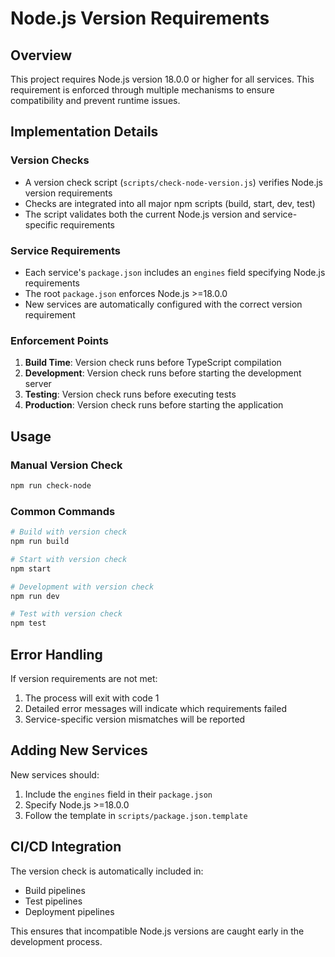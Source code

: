 # Node.js Version Requirements

## Overview
This project requires Node.js version 18.0.0 or higher for all services. This requirement is enforced through multiple mechanisms to ensure compatibility and prevent runtime issues.

## Implementation Details

### Version Checks
- A version check script (`scripts/check-node-version.js`) verifies Node.js version requirements
- Checks are integrated into all major npm scripts (build, start, dev, test)
- The script validates both the current Node.js version and service-specific requirements

### Service Requirements
- Each service's `package.json` includes an `engines` field specifying Node.js requirements
- The root `package.json` enforces Node.js >=18.0.0
- New services are automatically configured with the correct version requirement

### Enforcement Points
1. **Build Time**: Version check runs before TypeScript compilation
2. **Development**: Version check runs before starting the development server
3. **Testing**: Version check runs before executing tests
4. **Production**: Version check runs before starting the application

## Usage

### Manual Version Check
```bash
npm run check-node
```

### Common Commands
```bash
# Build with version check
npm run build

# Start with version check
npm start

# Development with version check
npm run dev

# Test with version check
npm test
```

## Error Handling
If version requirements are not met:
1. The process will exit with code 1
2. Detailed error messages will indicate which requirements failed
3. Service-specific version mismatches will be reported

## Adding New Services
New services should:
1. Include the `engines` field in their `package.json`
2. Specify Node.js >=18.0.0
3. Follow the template in `scripts/package.json.template`

## CI/CD Integration
The version check is automatically included in:
- Build pipelines
- Test pipelines
- Deployment pipelines

This ensures that incompatible Node.js versions are caught early in the development process. 